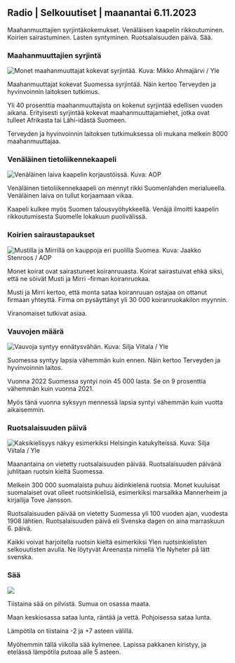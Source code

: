 ## Radio \| Selkouutiset \| maanantai 6.11.2023

Maahanmuuttajien syrjintäkokemukset. Venäläisen kaapelin rikkoutuminen. Koirien sairastuminen. Lasten syntyminen. Ruotsalaisuuden päivä. Sää.

### Maahanmuuttajien syrjintä

![Monet maahanmuuttajat kokevat syrjintää. Kuva: Mikko Ahmajärvi / Yle](https://images.cdn.yle.fi/image/upload/c_crop,h_2485,w_4419,x_0,y_114/ar_1.7777777777777777,c_fill,g_faces,h_675,w_1200/dpr_1.0/q_auto:eco/f_auto/fl_lossy/v1698074800/39-115894164df61298ec3e)

Maahanmuuttajat kokevat Suomessa syrjintää. Näin kertoo Terveyden ja hyvinvoinnin laitoksen tutkimus.

Yli 40 prosenttia maahanmuuttajista on kokenut syrjintää edellisen vuoden aikana. Erityisesti syrjintää kokevat maahanmuuttajamiehet, jotka ovat tulleet Afrikasta tai Lähi-idästä Suomeen.

Terveyden ja hyvinvoinnin laitoksen tutkimuksessa oli mukana melkein 8000 maahanmuuttajaa.

### Venäläinen tietoliikennekaapeli

![Venäläinen laiva kaapelin korjaustöissä. Kuva: AOP](https://images.cdn.yle.fi/image/upload/c_crop,h_3283,w_5838,x_0,y_380/ar_1.7777777777777777,c_fill,g_faces,h_675,w_1200/dpr_1.0/q_auto:eco/f_auto/fl_lossy/v1699268142/39-11962776548c5acae94c)

Venäläinen tietoliikennekaapeli on mennyt rikki Suomenlahden merialueella. Venäläinen laiva on tullut korjaamaan vikaa.

Kaapeli kulkee myös Suomen talousvyöhykkeellä. Venäjä ilmoitti kaapelin rikkoutumisesta Suomelle lokakuun puolivälissä.

### Koirien sairaustapaukset

![Mustilla ja Mirrillä on kauppoja eri puolilla Suomea. Kuva: Jaakko Stenroos / AOP](https://images.cdn.yle.fi/image/upload/c_crop,h_2746,w_4883,x_0,y_452/ar_1.7777777777777777,c_fill,g_faces,h_675,w_1200/dpr_1.0/q_auto:eco/f_auto/fl_lossy/v1699194714/39-11960056547a6fe024cd)

Monet koirat ovat sairastuneet koiranruuasta. Koirat sairastuivat ehkä siksi, että ne söivät Musti ja Mirri -firman koiranruokaa.

Musti ja Mirri kertoo, että monta sataa koiranruuan ostajaa on ottanut firmaan yhteyttä. Firma on pysäyttänyt yli 30 000 koiranruokakilon myynnin.

Viranomaiset tutkivat asiaa.

### Vauvojen määrä

![Vauvoja syntyy ennätysvähän. Kuva: Silja Viitala / Yle](https://images.cdn.yle.fi/image/upload/c_crop,h_2812,w_5000,x_0,y_233/ar_1.7777777777777777,c_fill,g_faces,h_675,w_1200/dpr_1.0/q_auto:eco/f_auto/fl_lossy/v1697805617/39-1189261653274b0907f5)

Suomessa syntyy lapsia vähemmän kuin ennen. Näin kertoo Terveyden ja hyvinvoinnin laitos.

Vuonna 2022 Suomessa syntyi noin 45 000 lasta. Se on 9 prosenttia vähemmän kuin vuonna 2021.

Myös tänä vuonna syksyyn mennessä lapsia syntyi vähemmän kuin vuotta aikaisemmin.

### Ruotsalaisuuden päivä

![Kaksikielisyys näkyy esimerkiksi Helsingin katukylteissä. Kuva: Silja Viitala / Yle](https://images.cdn.yle.fi/image/upload/c_crop,h_2813,w_5000,x_0,y_0/ar_1.7777777777777777,c_fill,g_faces,h_675,w_1200/dpr_1.0/q_auto:eco/f_auto/fl_lossy/v1615970514/39-7850546051bda715b05)

Maanantaina on vietetty ruotsalaisuuden päivää. Ruotsalaisuuden päivänä juhlitaan ruotsin kieltä Suomessa.

Melkein 300 000 suomalaista puhuu äidinkielenä ruotsia. Monet kuuluisat suomalaiset ovat olleet ruotsinkielisiä, esimerkiksi marsalkka Mannerheim ja kirjailija Tove Jansson.

Ruotsalaisuuden päivää on vietetty Suomessa yli 100 vuoden ajan, vuodesta 1908 lähtien. Ruotsalaisuuden päivä eli Svenska dagen on aina marraskuun 6. päivä.

Kaikki voivat harjoitella ruotsin kieltä esimerkiksi Ylen ruotsinkielisten selkouutisten avulla. Ne löytyvät Areenasta nimellä Yle Nyheter på lätt svenska.

### Sää

![](https://images.cdn.yle.fi/image/upload/c_crop,h_1080,w_1919,x_0,y_0/ar_1.7777777777777777,c_fill,g_faces,h_675,w_1200/dpr_1.0/q_auto:eco/f_auto/fl_lossy/v1699290254/39-119671665491c7602c1a)

Tiistaina sää on pilvistä. Sumua on osassa maata.

Maan keskiosassa sataa lunta, räntää ja vettä. Pohjoisessa sataa lunta.

Lämpötila on tiistaina -2 ja +7 asteen välillä.

Myöhemmin tällä viikolla sää kylmenee. Lapissa pakkanen kiristyy, ja etelässä lämpötila putoaa alle 5 asteen.
